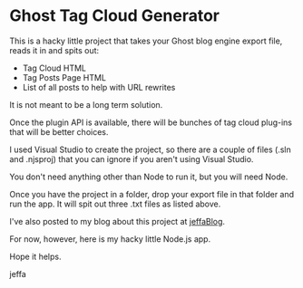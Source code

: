 # Ghost Tag Cloud Generator

This is a hacky little project that takes your Ghost blog engine export file, reads it in and spits out:

* Tag Cloud HTML
* Tag Posts Page HTML
* List of all posts to help with URL rewrites

It is not meant to be a long term solution.

Once the plugin API is available, there will be bunches of tag cloud plug-ins that will be better choices.

I used Visual Studio to create the project, so there are a couple of files (.sln and .njsproj) that you can ignore if you aren't using Visual Studio.

You don't need anything other than Node to run it, but you will need Node.

Once you have the project in a folder, drop your export file in that folder and run the app. It will spit out three .txt files as listed above.

I've also posted to my blog about this project at [jeffaBlog](https://ammonsonline.com/ghost-tag-cloud-hack).

For now, however, here is my hacky little Node.js app.

Hope it helps.

jeffa

